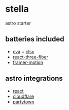 # stella

astro starter

## batteries included

- [cva](https://github.com/joe-bell/cva) + [clsx](https://github.com/lukeed/clsx)
- [react-three-fiber](https://github.com/pmndrs/react-three-fiber)
- [framer-motion](https://github.com/framer/motion)

## astro integrations

- [react](https://github.com/withastro/astro/tree/main/packages/integrations/react/)
- [cloudflare](https://github.com/withastro/adapters/tree/main/packages/cloudflare/)
- [partytown](https://github.com/withastro/astro/tree/main/packages/integrations/partytown/)
